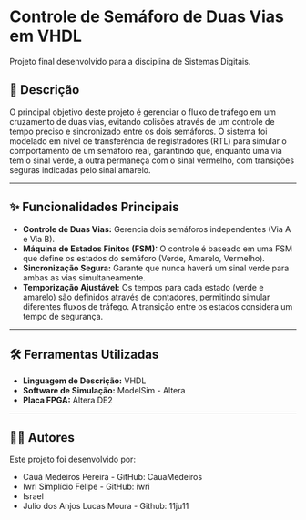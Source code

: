 # Controle de Semáforo de Duas Vias em VHDL

Projeto final desenvolvido para a disciplina de Sistemas Digitais.

## 📝 Descrição

O principal objetivo deste projeto é gerenciar o fluxo de tráfego em um cruzamento de duas vias, evitando colisões através de um controle de tempo preciso e sincronizado entre os dois semáforos. O sistema foi modelado em nível de transferência de registradores (RTL) para simular o comportamento de um semáforo real, garantindo que, enquanto uma via tem o sinal verde, a outra permaneça com o sinal vermelho, com transições seguras indicadas pelo sinal amarelo.

---

## ✨ Funcionalidades Principais

* **Controle de Duas Vias:** Gerencia dois semáforos independentes (Via A e Via B).
* **Máquina de Estados Finitos (FSM):** O controle é baseado em uma FSM que define os estados do semáforo (Verde, Amarelo, Vermelho).
* **Sincronização Segura:** Garante que nunca haverá um sinal verde para ambas as vias simultaneamente.
* **Temporização Ajustável:** Os tempos para cada estado (verde e amarelo) são definidos através de contadores, permitindo simular diferentes fluxos de tráfego. A transição entre os estados considera um tempo de segurança.

---

## 🛠️ Ferramentas Utilizadas

* **Linguagem de Descrição:** VHDL
* **Software de Simulação:** ModelSim - Altera 
* **Placa FPGA:** Altera DE2

---

## 👨‍💻 Autores

Este projeto foi desenvolvido por:

* Cauã Medeiros Pereira - GitHub: CauaMedeiros
* Iwri Simplício Felipe - GitHub: iwri
* Israel
* Julio dos Anjos Lucas Moura - Github: 11ju11
